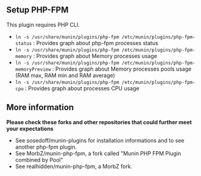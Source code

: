 Setup PHP-FPM
-------------

This plugin requires PHP CLI.

- `ln -s /usr/share/munin/plugins/php-fpm /etc/munin/plugins/php-fpm-status` : Provides graph about php-fpm processes status  
- `ln -s /usr/share/munin/plugins/php-fpm /etc/munin/plugins/php-fpm-memory` : Provides graph about Memory processes usage  
- `ln -s /usr/share/munin/plugins/php-fpm /etc/munin/plugins/php-fpm-memoryPreview` : Provides graph about Memory processes pools usage (RAM max, RAM min and RAM average)  
- `ln -s /usr/share/munin/plugins/php-fpm /etc/munin/plugins/php-fpm-cpu` : Provides graph about processes CPU usage  

More information
----------------

**Please check these forks and other repositories that could further meet your expectations**

- See sosedoff/munin-plugins for installation informations and to see another php-fpm plugin.
- See MorbZ/munin-php-fpm, a fork called "Munin PHP FPM Plugin combined by Pool"
- See realhidden/munin-php-fpm, a MorbZ fork.
